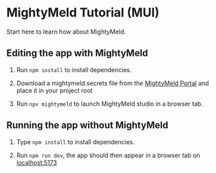 # MightyMeld Tutorial (MUI)

Start here to learn how about MightyMeld.

## Editing the app with MightyMeld

1. Run `npm install` to install dependencies.

2. Download a mightymeld.secrets file from the [MightyMeld Portal](https://mightymeld.app/instances) and place it in your project root

3. Run `npx mightymeld` to launch MightyMeld studio in a browser tab.

## Running the app without MightyMeld

1. Type `npm install` to install dependencies.

2. Run `npm run dev`, the app should then appear in a browser tab on [localhost:5173](localhost:5173)
